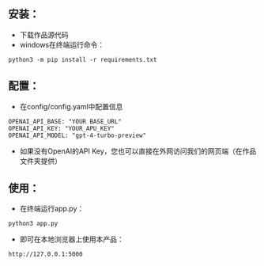 ## 安装：
- 下载作品源代码
- windows在终端运行命令：
```
python3 -m pip install -r requirements.txt
```
## 配置：
- 在config/config.yaml中配置信息
```
OPENAI_API_BASE: "YOUR BASE_URL"
OPENAI_API_KEY: "YOUR_APU_KEY"
OPENAI_API_MODEL: "gpt-4-turbo-preview"
```
- 如果没有OpenAI的API Key，您也可以直接在外网访问我们的网页端（在作品文件夹提供）
## 使用：
- 在终端运行app.py：
```
python3 app.py
```
- 即可在本地浏览器上使用本产品：
```
http://127.0.0.1:5000
```

